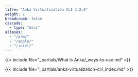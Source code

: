 ```yaml
---
title: "Anka Virtualization CLI 3.2.0"
weight: 2
breadcrumb: false
cascade:
  - type: "docs"
aliases:
  - "/arm/"
  - "/apple/"
  - "/intel/"
---
```



{{< include file="_partials/What Is Anka/_ways-to-use.md" >}}

{{< include file="_partials/anka-virtualization-cli/_index.md" >}}
